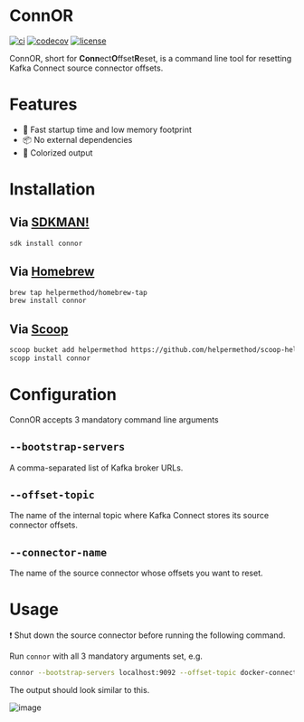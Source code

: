 # ConnOR

[![ci](https://github.com/helpermethod/connor/actions/workflows/ci.yml/badge.svg)](https://github.com/helpermethod/connor/actions/workflows/ci.yml)
[![codecov](https://codecov.io/gh/helpermethod/connor/branch/main/graph/badge.svg?token=niYlJRkALi)](https://codecov.io/gh/helpermethod/connor)
[![license](https://badgen.net/badge/license/Apache%20Licence%202.0/blue)](https://github.com/helpermethod/connor/blob/main/LICENSE)

ConnOR, short for **Conn**ect**O**ffset**R**eset, is a command line tool for resetting Kafka Connect source connector offsets.

# Features

* :rocket: Fast startup time and low memory footprint
* :package: No external dependencies
* :rainbow: Colorized output

# Installation

## Via [SDKMAN!](https://sdkman.io/)

```sh
sdk install connor
```

## Via [Homebrew](https://brew.sh/)

```sh
brew tap helpermethod/homebrew-tap
brew install connor
```

## Via [Scoop](https://scoop.sh/)

```sh
scoop bucket add helpermethod https://github.com/helpermethod/scoop-helpermethod.git
scopp install connor
```

# Configuration

ConnOR accepts 3 mandatory command line arguments

## `--bootstrap-servers`

A comma-separated list of Kafka broker URLs.

## `--offset-topic`

The name of the internal topic where Kafka Connect stores its source connector offsets.

## `--connector-name`

The name of the source connector whose offsets you want to reset.

# Usage

:exclamation: Shut down the source connector before running the following command.

Run `connor` with all 3 mandatory arguments set, e.g.

```sh
connor --bootstrap-servers localhost:9092 --offset-topic docker-connect-offsets --connector-name connect-file-pulse-quickstart-log4j
```

The output should look similar to this.

![image](https://user-images.githubusercontent.com/1562019/129492520-8858de84-243c-418a-939c-03a9666b09f3.png)
